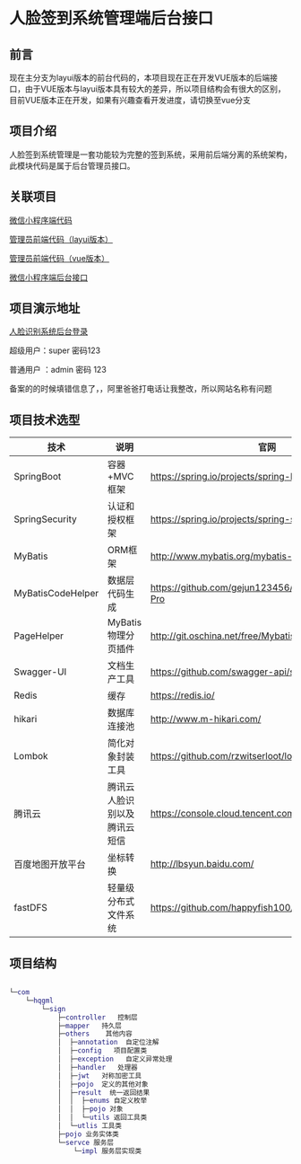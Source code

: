 # 人脸签到系统管理端后台接口

## 前言

 现在主分支为layui版本的前台代码的，本项目现在正在开发VUE版本的后端接口，由于VUE版本与layui版本具有较大的差异，所以项目结构会有很大的区别，目前VUE版本正在开发，如果有兴趣查看开发进度，请切换至vue分支

## 项目介绍

人脸签到系统管理是一套功能较为完整的签到系统，采用前后端分离的系统架构，此模块代码是属于后台管理员接口。

## 关联项目

[微信小程序端代码](https://github.com/wei1793786487/small)

[管理员前端代码（layui版本）](https://github.com/wei1793786487/sign-Front)

[管理员前端代码（vue版本）](https://github.com/wei1793786487/sign-Front-vue)

[微信小程序端后台接口](https://github.com/wei1793786487/miniend)

## 项目演示地址

[人脸识别系统后台登录](https://www.hqgml.com/)

超级用户：super  密码123

普通用户 ：admin 密码 123 

 备案的的时候填错信息了，，阿里爸爸打电话让我整改，所以网站名称有问题

## 项目技术选型

| 技术              | 说明                         | 官网                                                 |
| ----------------- | ---------------------------- | ---------------------------------------------------- |
| SpringBoot        | 容器+MVC框架                 | https://spring.io/projects/spring-boot               |
| SpringSecurity    | 认证和授权框架               | https://spring.io/projects/spring-security           |
| MyBatis           | ORM框架                      | http://www.mybatis.org/mybatis-3/zh/index.html       |
| MyBatisCodeHelper | 数据层代码生成               | https://github.com/gejun123456/MyBatisCodeHelper-Pro |
| PageHelper        | MyBatis物理分页插件          | http://git.oschina.net/free/Mybatis_PageHelper       |
| Swagger-UI        | 文档生产工具                 | https://github.com/swagger-api/swagger-ui            |
| Redis             | 缓存                         | https://redis.io/                                    |
| hikari            | 数据库连接池                 | http://www.m-hikari.com/                             |
| Lombok            | 简化对象封装工具             | https://github.com/rzwitserloot/lombok               |
| 腾讯云            | 腾讯云人脸识别以及腾讯云短信  | https://console.cloud.tencent.com                    |
| 百度地图开放平台  | 坐标转换                     | http://lbsyun.baidu.com/                         |
| fastDFS           | 轻量级分布式文件系统         | https://github.com/happyfish100/fastdfs              |

## 项目结构

```lua

└─com
    └─hqgml
        └─sign
            ├─controller   控制层
            ├─mapper   持久层
            ├─others    其他内容
            │  ├─annotation  自定位注解 
            │  ├─config   项目配置类
            │  ├─exception   自定义异常处理
            │  ├─handler   处理器
            │  ├─jwt   对称加密工具
            │  ├─pojo  定义的其他对象
            │  ├─result  统一返回结果
            │  │  ├─enums 自定义枚举
            │  │  ├─pojo 对象
            │  │  └─utils 返回工具类
            │  └─utlis 工具类
            ├─pojo 业务实体类
            └─servce 服务层
                └─impl 服务层实现类


```












